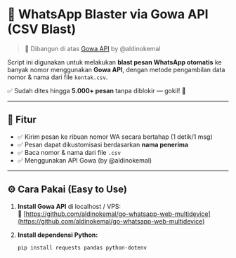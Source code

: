 # 🚀 WhatsApp Blaster via Gowa API (CSV Blast)

> 📡 Dibangun di atas [Gowa API](https://github.com/aldinokemal/gowa) by @aldinokemal

Script ini digunakan untuk melakukan **blast pesan WhatsApp otomatis** ke banyak nomor menggunakan **Gowa API**, dengan metode pengambilan data nomor & nama dari file `kontak.csv`.

✅ Sudah dites hingga **5.000+ pesan** tanpa diblokir — gokil! 🎯

---

## 🔧 Fitur

- ✅ Kirim pesan ke ribuan nomor WA secara bertahap (1 detik/1 msg)
- ✅ Pesan dapat dikustomisasi berdasarkan **nama penerima**
- ✅ Baca nomor & nama dari file `.csv`
- ✅ Menggunakan API Gowa (by @aldinokemal)

---

## ⚙️ Cara Pakai (Easy to Use)

1. **Install Gowa API** di localhost / VPS:  
   🔗 [https://github.com/aldinokemal/go-whatsapp-web-multidevice](https://github.com/aldinokemal/go-whatsapp-web-multidevice)

2. **Install dependensi Python:**

   ```bash
   pip install requests pandas python-dotenv
